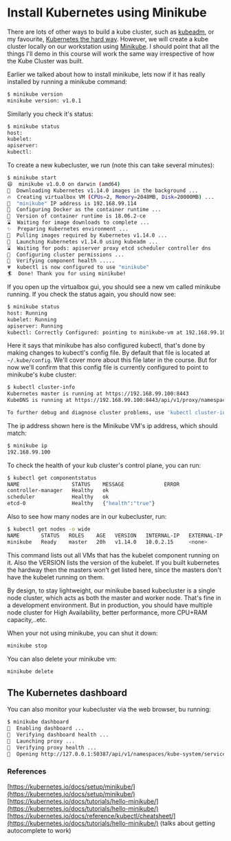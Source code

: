 # Install Kubernetes using Minikube

There are lots of other ways to build a kube cluster, such as [kubeadm](https://kubernetes.io/docs/setup/independent/create-cluster-kubeadm/), or my favourite, [Kubernetes the hard way](https://github.com/kelseyhightower/kubernetes-the-hard-way). However, we will create a kube cluster locally on our workstation using [Minikube](https://kubernetes.io/docs/setup/minikube/). I should point that all the things I'll demo in this course will work the same way irrespective of how the Kube Cluster was built.

Earlier we talked about how to install minikube, lets now if it has really installed by running a minikube command:

```bash
$ minikube version
minikube version: v1.0.1
```

Similarly you check it's status:

```bash
$ minikube status
host:
kubelet:
apiserver:
kubectl:
```

To create a new kubecluster,  we run (note this can take several minutes):

```bash
$ minikube start
😄  minikube v1.0.0 on darwin (amd64)
🤹  Downloading Kubernetes v1.14.0 images in the background ...
🔥  Creating virtualbox VM (CPUs=2, Memory=2048MB, Disk=20000MB) ...
📶  "minikube" IP address is 192.168.99.114
🐳  Configuring Docker as the container runtime ...
🐳  Version of container runtime is 18.06.2-ce
⌛  Waiting for image downloads to complete ...
✨  Preparing Kubernetes environment ...
🚜  Pulling images required by Kubernetes v1.14.0 ...
🚀  Launching Kubernetes v1.14.0 using kubeadm ... 
⌛  Waiting for pods: apiserver proxy etcd scheduler controller dns
🔑  Configuring cluster permissions ...
🤔  Verifying component health .....
💗  kubectl is now configured to use "minikube"
🏄  Done! Thank you for using minikube!
```

If you open up the virtualbox gui, you should see a new vm called minikube running. If you check the status again, you should now see:

```bash
$ minikube status
host: Running
kubelet: Running
apiserver: Running
kubectl: Correctly Configured: pointing to minikube-vm at 192.168.99.100
```

Here it says that minikube has also configured kubectl, that's done by making changes to kubectl's config file. By default that file is located at `~/.kube/config`. We'll cover more about this file later in the course. But for now we'll confirm that this config file is currently configured to point to minikube's kube cluster:

```bash
$ kubectl cluster-info
Kubernetes master is running at https://192.168.99.100:8443
KubeDNS is running at https://192.168.99.100:8443/api/v1/proxy/namespaces/kube-system/services/kube-dns

To further debug and diagnose cluster problems, use 'kubectl cluster-info dump'.
```

The ip address shown here is the Minikube VM's ip address, which should match:

```bash
$ minikube ip
192.168.99.100
```

To check the health of your kub cluster's control plane, you can run:

```bash
$ kubectl get componentstatus
NAME                 STATUS    MESSAGE             ERROR
controller-manager   Healthy   ok
scheduler            Healthy   ok
etcd-0               Healthy   {"health":"true"}
```

Also to see how many nodes are in our kubecluster, run:

```bash
$ kubectl get nodes -o wide
NAME       STATUS   ROLES    AGE   VERSION   INTERNAL-IP   EXTERNAL-IP   OS-IMAGE            KERNEL-VERSION   CONTAINER-RUNTIME
minikube   Ready    master   20h   v1.14.0   10.0.2.15     <none>        Buildroot 2018.05   4.15.0           docker://18.6.2
```

This command lists out all VMs that has the kubelet component running on it. Also the VERSION lists the version of the kubelet. If you built kubernetes the hardway then the masters won't get listed here, since the masters don't have the kubelet running on them.

By design, to stay lightweight, our minikube based kubecluster is a single node cluster, which acts as both the master and worker node. That's fine in a development environment. But in production, you should have multiple node cluster for High Availability, better performance, more CPU+RAM capacity,..etc.

When your not using minikube, you can shut it down:

```bash
minikube stop
```

You can also delete your minikube vm:

```bash
minikube delete
```

## The Kubernetes dashboard

You can also monitor your kubecluster via the web browser, bu running:

```bash
$ minikube dashboard
🔌  Enabling dashboard ...
🤔  Verifying dashboard health ...
🚀  Launching proxy ...
🤔  Verifying proxy health ...
🎉  Opening http://127.0.0.1:50387/api/v1/namespaces/kube-system/services/http:kubernetes-dashboard:/proxy/ in your default browser...
```

### References

[https://kubernetes.io/docs/setup/minikube/](https://kubernetes.io/docs/setup/minikube/)
[https://kubernetes.io/docs/tutorials/hello-minikube/](https://kubernetes.io/docs/tutorials/hello-minikube/)
[https://kubernetes.io/docs/reference/kubectl/cheatsheet/](https://kubernetes.io/docs/tutorials/hello-minikube/)  (talks about getting autocomplete to work)
